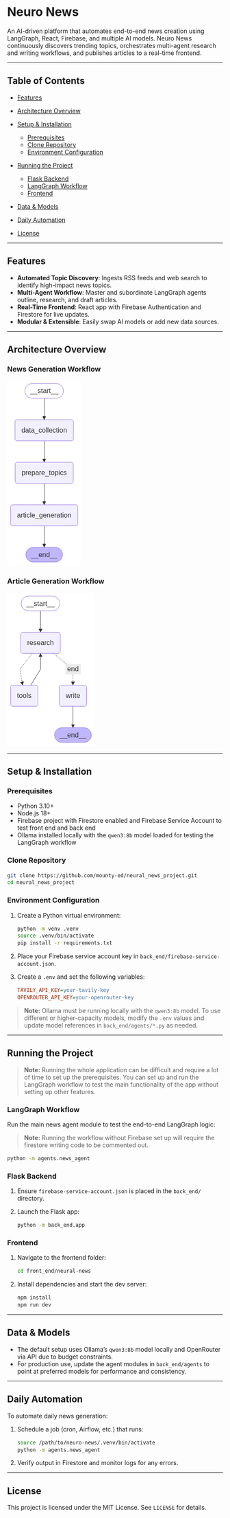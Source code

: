 # Neuro News

An AI-driven platform that automates end-to-end news creation using LangGraph, React, Firebase, and multiple AI models. Neuro News continuously discovers trending topics, orchestrates multi-agent research and writing workflows, and publishes articles to a real-time frontend.

---

## Table of Contents

* [Features](#features)
* [Architecture Overview](#architecture-overview)
* [Setup & Installation](#setup--installation)

  * [Prerequisites](#prerequisites)
  * [Clone Repository](#clone-repository)
  * [Environment Configuration](#environment-configuration)
* [Running the Project](#running-the-project)

  * [Flask Backend](#flask-backend)
  * [LangGraph Workflow](#langgraph-workflow)
  * [Frontend](#frontend)
* [Data & Models](#data--models)
* [Daily Automation](#daily-automation)
* [License](#license)

---

## Features

* **Automated Topic Discovery**: Ingests RSS feeds and web search to identify high-impact news topics.
* **Multi-Agent Workflow**: Master and subordinate LangGraph agents outline, research, and draft articles.
* **Real-Time Frontend**: React app with Firebase Authentication and Firestore for live updates.
* **Modular & Extensible**: Easily swap AI models or add new data sources.

---

## Architecture Overview

### News Generation Workflow

![News Workflow](news_workflow.png)

### Article Generation Workflow

![Article Workflow](article_workflow.png)

---

## Setup & Installation

### Prerequisites

* Python 3.10+
* Node.js 18+
* Firebase project with Firestore enabled and Firebase Service Account to test front end and back end
* Ollama installed locally with the `qwen3:8b` model loaded for testing the LangGraph workflow

### Clone Repository

```bash
git clone https://github.com/mounty-ed/neural_news_project.git
cd neural_news_project
```

### Environment Configuration

1. Create a Python virtual environment:

   ```bash
   python -m venv .venv
   source .venv/bin/activate
   pip install -r requirements.txt
   ```

2. Place your Firebase service account key in `back_end/firebase-service-account.json`.

3. Create a `.env` and set the following variables:

   ```ini
   TAVILY_API_KEY=your-tavily-key
   OPENROUTER_API_KEY=your-openrouter-key
   ```

> **Note:** Ollama must be running locally with the `qwen3:8b` model. To use different or higher-capacity models, modify the `.env` values and update model references in `back_end/agents/*.py` as needed.

---

## Running the Project

> **Note:** Running the whole application can be difficult and require a lot of time to set up the prerequisites. You can set up and run the LangGraph workflow to test the main functionality of the app without setting up other features.

### LangGraph Workflow

Run the main news agent module to test the end-to-end LangGraph logic:

> **Note:** Running the workflow without Firebase set up will require the firestore writing code to be commented out.

```bash
python -m agents.news_agent
```

### Flask Backend

1. Ensure `firebase-service-account.json` is placed in the `back_end/` directory.
2. Launch the Flask app:

   ```bash
   python -m back_end.app
   ```


### Frontend

1. Navigate to the frontend folder:

   ```bash
   cd front_end/neural-news
   ```
2. Install dependencies and start the dev server:

   ```bash
   npm install
   npm run dev
   ```

---

## Data & Models

* The default setup uses Ollama’s `qwen3:8b` model locally and OpenRouter via API due to budget constraints.
* For production use, update the agent modules in `back_end/agents` to point at preferred models for performance and consistency.

---

## Daily Automation

To automate daily news generation:

1. Schedule a job (cron, Airflow, etc.) that runs:

   ```bash
   source /path/to/neuro-news/.venv/bin/activate
   python -m agents.news_agent
   ```
2. Verify output in Firestore and monitor logs for any errors.

---

## License

This project is licensed under the MIT License. See `LICENSE` for details.
